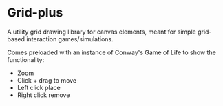 # Grid-plus
A utility grid drawing library for canvas elements, meant for simple grid-based interaction games/simulations.

Comes preloaded with an instance of Conway's Game of Life to show the functionality:
- Zoom
- Click + drag to move
- Left click place
- Right click remove
